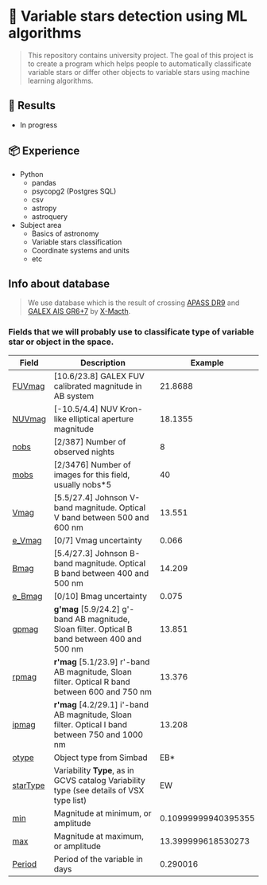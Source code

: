 # :stars: Variable stars detection using ML algorithms

> This repository contains university project. The goal of this project is to create a program which helps people to automatically classificate variable stars or differ other objects to variable stars using machine learning algorithms.

## 🚀 Results
- In progress

## 📦 Experience
- Python
    - pandas
    - psycopg2 (Postgres SQL)
    - csv
    - astropy
    - astroquery
- Subject area
    - Basics of astronomy
    - Variable stars classification
    - Coordinate systems and units
    - etc

## Info about database
> We use database which is the result of crossing [APASS DR9](https://vizier.cds.unistra.fr/viz-bin/VizieR-3?-source=II/336/apass9) and [GALEX AIS GR6+7](https://vizier.u-strasbg.fr/viz-bin/VizieR-3?-source=II/335/galex_ais) by [X-Macth](http://cdsxmatch.u-strasbg.fr/). 
### Fields that we will probably use to classificate type of variable star or object in the space.

| Field | Description | Example|
|---|---|---|
| [FUVmag](https://vizier.u-strasbg.fr/viz-bin/VizieR-3?-source=II/335/galex_ais) | [10.6/23.8] GALEX FUV calibrated magnitude in AB system | 21.8688 |
| [NUVmag](https://vizier.u-strasbg.fr/viz-bin/VizieR-3?-source=II/335/galex_ais) | [-10.5/4.4] NUV Kron-like elliptical aperture magnitude | 18.1355 |
| [nobs](https://vizier.cds.unistra.fr/viz-bin/VizieR-3?-source=II/336/apass9) | [2/387] Number of observed nights | 8 |
| [mobs](https://vizier.cds.unistra.fr/viz-bin/VizieR-3?-source=II/336/apass9) | [2/3476] Number of images for this field, usually nobs*5 | 40 |
| [Vmag](https://vizier.cds.unistra.fr/viz-bin/VizieR-3?-source=II/336/apass9) | [5.5/27.4] Johnson V-band magnitude. Optical V band between 500 and 600 nm | 13.551 |
| [e_Vmag](https://vizier.cds.unistra.fr/viz-bin/VizieR-3?-source=II/336/apass9) | [0/7] Vmag uncertainty | 0.066 |
| [Bmag](https://vizier.cds.unistra.fr/viz-bin/VizieR-3?-source=II/336/apass9) | [5.4/27.3] Johnson B-band magnitude. Optical B band between 400 and 500 nm | 14.209 |
| [e_Bmag](https://vizier.cds.unistra.fr/viz-bin/VizieR-3?-source=II/336/apass9) | [0/10] Bmag uncertainty | 0.075 |
| [gpmag](https://vizier.cds.unistra.fr/viz-bin/VizieR-3?-source=II/336/apass9) | **g'mag** [5.9/24.2] g'-band AB magnitude, Sloan filter. Optical B band between 400 and 500 nm | 13.851 |
| [rpmag](https://vizier.cds.unistra.fr/viz-bin/VizieR-3?-source=II/336/apass9) | **r'mag** [5.1/23.9] r'-band AB magnitude, Sloan filter. Optical R band between 600 and 750 nm | 13.376 |
| [ipmag](https://vizier.cds.unistra.fr/viz-bin/VizieR-3?-source=II/336/apass9) | **r'mag** [4.2/29.1] i'-band AB magnitude, Sloan filter. Optical I band between 750 and 1000 nm | 13.208 |
| [otype](https://simbad.u-strasbg.fr/simbad/sim-display?data=otypes) | Object type from Simbad | EB* |
| [starType](https://vizier.cds.unistra.fr/viz-bin/VizieR-3?-source=B/vsx/vsx) | Variability **Type**, as in GCVS catalog Variability type (see details of VSX type list) | EW |
| [min](https://vizier.cds.unistra.fr/viz-bin/VizieR-3?-source=B/vsx/vsx) | Magnitude at minimum, or amplitude | 0.10999999940395355 |
| [max](https://vizier.cds.unistra.fr/viz-bin/VizieR-3?-source=B/vsx/vsx) | Magnitude at maximum, or amplitude | 13.399999618530273 |
| [Period](https://vizier.cds.unistra.fr/viz-bin/VizieR-3?-source=B/vsx/vsx) | Period of the variable in days | 0.290016 |